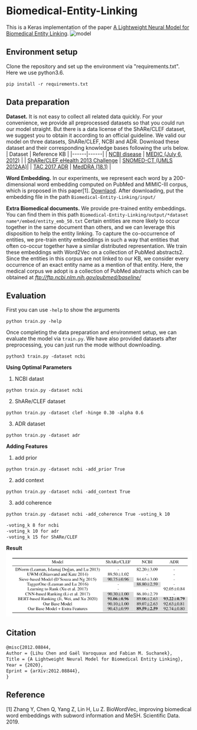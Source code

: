 # Biomedical-Entity-Linking
This is a Keras implementation of the paper [A Lightweight Neural Model for Biomedical Entity Linking](https://arxiv.org/abs/2012.08844).
![model](images/model.jpg)

## Environment setup
Clone the repository and set up the environment via "requirements.txt". Here we use python3.6. 
```
pip install -r requirements.txt
```
## Data preparation
**Dataset.** 
It is not easy to collect all related data quickly. For your convenience, we provide all preprocessed datasets so that you could run our model straight. 
But there is a data license of the ShARe/CLEF dataset, we suggest you to obtain it according to an official guideline.
We valid our model on three datasets, ShARe/CLEF, NCBI and ADR. Download these dataset and their corresponding knowledge bases following the urls below.
| Dataset | Reference KB  |
|------|------|
| [NCBI disease](https://www.ncbi.nlm.nih.gov/CBBresearch/Dogan/DISEASE/) | [MEDIC (July 6, 2012)](http://ctdbase.org/downloads/#alldiseases) |
| [ShARe/CLEF eHealth 2013 Challenge](https://physionet.org/content/shareclefehealth2013/1.0/) | [SNOMED-CT (UMLS 2012AA)](https://www.nlm.nih.gov/pubs/techbull/mj12/mj12_umls_2012aa_release.html)|
| [TAC 2017 ADR](https://bionlp.nlm.nih.gov/tac2017adversereactions/) | [MedDRA (18.1)](https://www.meddra.org/) |

**Word Embedding.** 
In our experiments, we represent each word by a 200-dimensional word embedding computed on PubMed and
MIMIC-III corpus, which is proposed in this paper[1]. [Downlaod](https://github.com/ncbi-nlp/BioSentVec).
After downloading, put the embedding file in the path `Biomedical-Entity-Linking/input/` 

**Extra Biomedical documents.**
We provide pre-trained entity embeddings. You can find them in this path `Biomedical-Entity-Linking/output/*dataset name*/embed/entity_emb_50.txt`
Certain entities are more likely to occur together
in the same document than others, and we can leverage
this disposition to help the entity linking. To capture the
co-occurrence of entities, we pre-train entity embeddings in
such a way that entities that often co-occur together have
a similar distributed representation. We train these embeddings
with Word2Vec on a collection
of PubMed abstracts2. Since the entities in this corpus are
not linked to our KB, we consider every occurrence of an
exact entity name as a mention of that entity.
Here, the medical corpus we adopt is a collection of PubMed abstracts
which can be obtained at *ftp://ftp.ncbi.nlm.nih.gov/pubmed/baseline/*

## Evaluation
First you can use `-help` to show the arguments
```
python train.py -help
```
Once completing the data preparation and environment setup, we can evaluate the model via `train.py`.
We have also provided datasets after preprocessing, you can just run the mode without downloading.
```
python3 train.py -dataset ncbi
```

**Using Optimal Parameters**
1. NCBI datast
```
python train.py -dataset ncbi 
```
2. ShARe/CLEF dataset
```
python train.py -dataset clef -hinge 0.30 -alpha 0.6 
```
3. ADR dataset
```
python train.py -dataset adr    
```
**Adding Features**
1. add prior
```
python train.py -dataset ncbi -add_prior True
```
2. add context
```
python train.py -dataset ncbi -add_context True
```
3. add coherence
```
python train.py -dataset ncbi -add_coherence True -voting_k 10
```
```
-voting_k 8 for ncbi
-voting_k 10 for adr
-voting_k 15 for ShARe/CLEF
```
**Result**
![performance](images/performance.png)


## Citation
```
@misc{2012.08844,
Author = {Lihu Chen and Gaël Varoquaux and Fabian M. Suchanek},
Title = {A Lightweight Neural Model for Biomedical Entity Linking},
Year = {2020},
Eprint = {arXiv:2012.08844},
}
```
## Reference
[1] Zhang Y, Chen Q, Yang Z, Lin H, Lu Z. BioWordVec, improving biomedical word embeddings with subword information and MeSH. Scientific Data. 2019.

